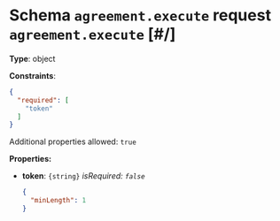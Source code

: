 # Schema `agreement.execute` request `agreement.execute`  [#/]


**Type**: object





**Constraints**:

```json
{
  "required": [
    "token"
  ]
}
```


Additional properties allowed: `true`


**Properties:**


 - **token**: `{string}` *isRequired: `false`* 
    ```json
    {
      "minLength": 1
    }
    ```
    

